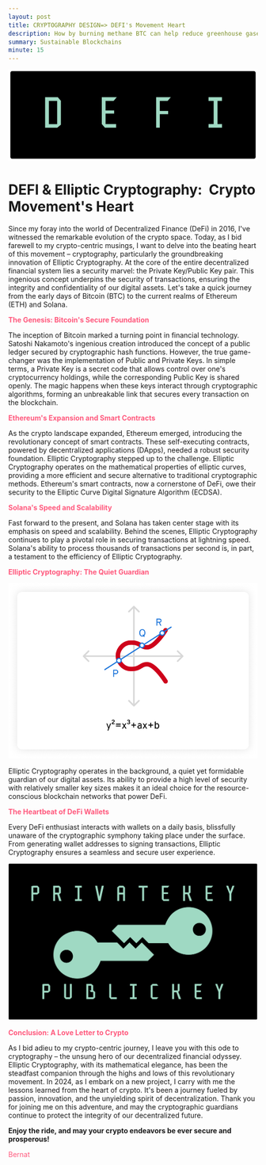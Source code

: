 ```yaml
---
layout: post
title: CRYPTOGRAPHY DESIGN=> DEFI's Movement Heart
description: How by burning methane BTC can help reduce greenhouse gases
summary: Sustainable Blockchains
minute: 15
---
```


![BTC-Intro](/assets/images/art/CH4/DEFI.png)

# DEFI & Elliptic Cryptography:  Crypto Movement's Heart

Since my foray into the world of Decentralized Finance (DeFi) in 2016, I've witnessed the remarkable evolution of the crypto space. Today, as I bid farewell to my crypto-centric musings, I want to delve into the beating heart of this movement – cryptography, particularly the groundbreaking innovation of Elliptic Cryptography.
At the core of the entire decentralized financial system lies a security marvel: the Private Key/Public Key pair. This ingenious concept underpins the security of transactions, ensuring the integrity and confidentiality of our digital assets. Let's take a quick journey from the early days of Bitcoin (BTC) to the current realms of Ethereum (ETH) and Solana.

<span style="color:#ff597d">__The Genesis: Bitcoin's Secure Foundation__</span>

The inception of Bitcoin marked a turning point in financial technology. Satoshi Nakamoto's ingenious creation introduced the concept of a public ledger secured by cryptographic hash functions. However, the true game-changer was the implementation of Public and Private Keys.
In simple terms, a Private Key is a secret code that allows control over one's cryptocurrency holdings, while the corresponding Public Key is shared openly. The magic happens when these keys interact through cryptographic algorithms, forming an unbreakable link that secures every transaction on the blockchain.

<span style="color:#ff597d">__Ethereum's Expansion and Smart Contracts__</span>

As the crypto landscape expanded, Ethereum emerged, introducing the revolutionary concept of smart contracts. These self-executing contracts, powered by decentralized applications (DApps), needed a robust security foundation. Elliptic Cryptography stepped up to the challenge.
Elliptic Cryptography operates on the mathematical properties of elliptic curves, providing a more efficient and secure alternative to traditional cryptographic methods. Ethereum's smart contracts, now a cornerstone of DeFi, owe their security to the Elliptic Curve Digital Signature Algorithm (ECDSA).

<span style="color:#ff597d">__Solana's Speed and Scalability__</span>

Fast forward to the present, and Solana has taken center stage with its emphasis on speed and scalability. Behind the scenes, Elliptic Cryptography continues to play a pivotal role in securing transactions at lightning speed. Solana's ability to process thousands of transactions per second is, in part, a testament to the efficiency of Elliptic Cryptography.

<span style="color:#ff597d">__Elliptic Cryptography: The Quiet Guardian__</span>

![Elliptic Cryptography](/assets/images/art/CH4/Curve.png)

Elliptic Cryptography operates in the background, a quiet yet formidable guardian of our digital assets. Its ability to provide a high level of security with relatively smaller key sizes makes it an ideal choice for the resource-conscious blockchain networks that power DeFi.

<span style="color:#ff597d">__The Heartbeat of DeFi Wallets__</span>

Every DeFi enthusiast interacts with wallets on a daily basis, blissfully unaware of the cryptographic symphony taking place under the surface. From generating wallet addresses to signing transactions, Elliptic Cryptography ensures a seamless and secure user experience.

![Elliptic Cryptography](/assets/images/art/CH4/PKP.png)

<span style="color:#ff597d">__Conclusion: A Love Letter to Crypto__</span>

As I bid adieu to my crypto-centric journey, I leave you with this ode to cryptography – the unsung hero of our decentralized financial odyssey. Elliptic Cryptography, with its mathematical elegance, has been the steadfast companion through the highs and lows of this revolutionary movement.
In 2024, as I embark on a new project, I carry with me the lessons learned from the heart of crypto. It's been a journey fueled by passion, innovation, and the unyielding spirit of decentralization. Thank you for joining me on this adventure, and may the cryptographic guardians continue to protect the integrity of our decentralized future.

__Enjoy the ride, and may your crypto endeavors be ever secure and prosperous!__ 

<span style="color:#ff597d">Bernat</span>









